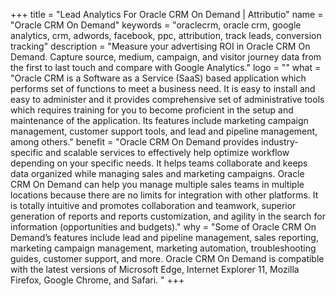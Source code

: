 +++
title = "Lead Analytics For Oracle CRM On Demand | Attributio"
name = "Oracle CRM On Demand"
keywords = "oraclecrm, oracle crm, google analytics, crm, adwords, facebook, ppc, attribution, track leads, conversion tracking"
description = "Measure your advertising ROI in Oracle CRM On Demand. Capture source, medium, campaign, and visitor journey data from the first to last touch and compare with Google Analytics."
logo = ""
what = "Oracle CRM is a Software as a Service (SaaS) based application which performs set of functions to meet a business need.  It is easy to install and easy to administer and it provides comprehensive set of administrative tools which requires training for you to become proficient in the setup and maintenance of the application. Its features include marketing campaign management, customer support tools, and lead and pipeline management, among others."
benefit = "Oracle CRM On Demand provides industry-specific and scalable services to effectively help optimize workflow depending on your specific needs. It helps teams collaborate and keeps data organized while managing sales and marketing campaigns.  Oracle CRM On Demand can help you manage multiple sales teams in multiple locations because there are no limits for integration with other platforms. It is totally intuitive and promotes collaboration and teamwork, superior generation of reports and reports customization, and agility in the search for information (opportunities and budgets)."
why = "Some of Oracle CRM On Demand’s features include lead and pipeline management, sales reporting, marketing campaign management, marketing automation, troubleshooting guides, customer support, and more. Oracle CRM On Demand is compatible with the latest versions of Microsoft Edge, Internet Explorer 11, Mozilla Firefox, Google Chrome, and Safari. "
+++
